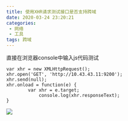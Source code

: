 ```yaml
---
title: 使用XHR请求测试接口是否支持跨域
date: 2020-03-24 23:20:21
categories:
 - 网络
 - 工具
tags: 跨域
---
```


直接在浏览器console中输入js代码测试
```
var xhr = new XMLHttpRequest();
xhr.open('GET', 'http://10.43.43.11:9200');
xhr.send(null);
xhr.onload = function(e) {
        var xhr = e.target;
            console.log(xhr.responseText);
}
```
![](http://zpengg.oss-cn-shenzhen.aliyuncs.com/img/1ae1a19037ddfdc5a6bce19f9d80bc67.png)
